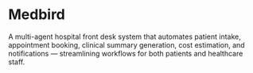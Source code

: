 # Medbird
A multi-agent hospital front desk system that automates patient intake, appointment booking, clinical summary generation, cost estimation, and notifications — streamlining workflows for both patients and healthcare staff.
